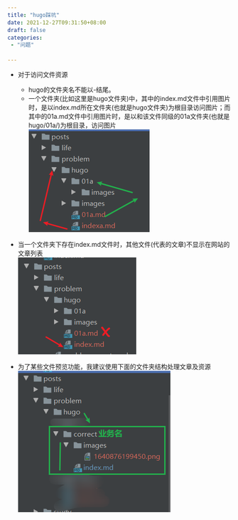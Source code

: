 ```yaml
---
title: "hugo踩坑"
date: 2021-12-27T09:31:50+08:00
draft: false
categories: 
 - "问题"

---
```



* 对于访问文件资源  
  * hugo的文件夹名不能以-结尾。  
  * 一个文件夹(比如这里是hugo文件夹)中，其中的index.md文件中引用图片时，是以index.md所在文件夹(也就是hugo文件夹)为根目录访问图片；而其中的01a.md文件中引用图片时，是以和该文件同级的01a文件夹(也就是hugo/01a/)为根目录，访问图片  
  ![](./images/1640875951876.png)

* 当一个文件夹下存在index.md文件时，其他文件(代表的文章)不显示在网站的文章列表  
 ![](./images/1640875552500.png)
* 为了某些文件预览功能，我建议使用下面的文件夹结构处理文章及资源  
![](./images/1640876339569.png)

  




